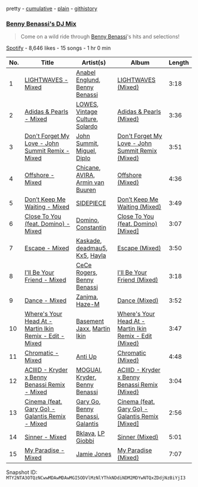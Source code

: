 pretty - [cumulative](/playlists/cumulative/37i9dQZF1DX81zN3B2MJGq.md) - [plain](/playlists/plain/37i9dQZF1DX81zN3B2MJGq) - [githistory](https://github.githistory.xyz/mackorone/spotify-playlist-archive/blob/main/playlists/plain/37i9dQZF1DX81zN3B2MJGq)

### [Benny Benassi's DJ Mix](https://open.spotify.com/playlist/37i9dQZF1DX81zN3B2MJGq)

> Come on a wild ride through <a href="spotify:artist:4Ws2otunReOa6BbwxxpCt6">Benny Benassi</a>'s hits and selections!

[Spotify](https://open.spotify.com/user/spotify) - 8,646 likes - 15 songs - 1 hr 0 min

| No. | Title | Artist(s) | Album | Length |
|---|---|---|---|---|
| 1 | [LIGHTWAVES \- Mixed](https://open.spotify.com/track/2VGN4aUx6Wi0j7A65RTJqU) | [Anabel Englund](https://open.spotify.com/artist/3ky8xBRraNNzxzXEw6Ga0c), [Benny Benassi](https://open.spotify.com/artist/4Ws2otunReOa6BbwxxpCt6) | [LIGHTWAVES \(Mixed\)](https://open.spotify.com/album/49et9DhdD1SXaPePXQOJ4j) | 3:18 |
| 2 | [Adidas & Pearls \- Mixed](https://open.spotify.com/track/0i78SIO7eyvIGrbN3CCCei) | [LOWES](https://open.spotify.com/artist/1mbybf2CrAiwWiznqA8R3g), [Vintage Culture](https://open.spotify.com/artist/28uJnu5EsrGml2tBd7y8ts), [Solardo](https://open.spotify.com/artist/0oO1IaDOBSeI96HbnCa5pZ) | [Adidas & Pearls \(Mixed\)](https://open.spotify.com/album/1cyjZLFBreUpHGQeJCPVP5) | 3:36 |
| 3 | [Don't Forget My Love \- John Summit Remix \- Mixed](https://open.spotify.com/track/6O9NqVCKfgpwFFtYV9CcMN) | [John Summit](https://open.spotify.com/artist/7kNqXtgeIwFtelmRjWv205), [Miguel](https://open.spotify.com/artist/360IAlyVv4PCEVjgyMZrxK), [Diplo](https://open.spotify.com/artist/5fMUXHkw8R8eOP2RNVYEZX) | [Don't Forget My Love \- John Summit Remix \(Mixed\)](https://open.spotify.com/album/4NJbPzGiBCPJC0rgAc6FuE) | 3:51 |
| 4 | [Offshore \- Mixed](https://open.spotify.com/track/1NRojfOQZj4qSj7JY2JsAv) | [Chicane](https://open.spotify.com/artist/5GxyeQagayzZOg4UwffQlD), [AVIRA](https://open.spotify.com/artist/7rznn3BVOuA5jyPB275jmS), [Armin van Buuren](https://open.spotify.com/artist/0SfsnGyD8FpIN4U4WCkBZ5) | [Offshore \(Mixed\)](https://open.spotify.com/album/6UnZbqSH5fGNWxmz2SvBPv) | 4:36 |
| 5 | [Don’t Keep Me Waiting \- Mixed](https://open.spotify.com/track/0nCUZenxG8YFep6v64V9lJ) | [SIDEPIECE](https://open.spotify.com/artist/5czbzNZZfWpyFgZyfT3Mkk) | [Don’t Keep Me Waiting \(Mixed\)](https://open.spotify.com/album/6bHk1lT7GPemfikep4ATaz) | 3:49 |
| 6 | [Close To You \(feat\. Domino\) \- Mixed](https://open.spotify.com/track/43LFhLyccR8yvMZWYmTlxn) | [Domino](https://open.spotify.com/artist/2zqeXK0XOiBRC2e6doSIrN), [Constantin](https://open.spotify.com/artist/1bW3e15ewZUHeQkIpgXoxg) | [Close To You \(feat\. Domino\) \[Mixed\]](https://open.spotify.com/album/6aupQgVkaYI4qULb5bnlKI) | 3:07 |
| 7 | [Escape \- Mixed](https://open.spotify.com/track/4RPOlgEveNyRRHiOeF5qbX) | [Kaskade](https://open.spotify.com/artist/6TQj5BFPooTa08A7pk8AQ1), [deadmau5](https://open.spotify.com/artist/2CIMQHirSU0MQqyYHq0eOx), [Kx5](https://open.spotify.com/artist/2avRYQUWQpIkzJOEkf0MdY), [Hayla](https://open.spotify.com/artist/4yX6mpMyBGf9UfvBB8JJrc) | [Escape \(Mixed\)](https://open.spotify.com/album/3eEiA493aA0FlFtm6Av9ZB) | 3:50 |
| 8 | [I'll Be Your Friend \- Mixed](https://open.spotify.com/track/4U8C7LynsOAhhRC2wgZnNb) | [CeCe Rogers](https://open.spotify.com/artist/2hNpOiBBvdArEJy7ACY4O1), [Benny Benassi](https://open.spotify.com/artist/4Ws2otunReOa6BbwxxpCt6) | [I'll Be Your Friend \(Mixed\)](https://open.spotify.com/album/5wNJu9UqKx1JLFXzKRsVVK) | 3:18 |
| 9 | [Dance \- Mixed](https://open.spotify.com/track/4Nbwrx3S1a1yWwiJ3KFlkD) | [Zanjma](https://open.spotify.com/artist/53gwozfdRGVTjJapLWJUQy), [Haze\-M](https://open.spotify.com/artist/2bExjraDTchNnGtxECSQSn) | [Dance \(Mixed\)](https://open.spotify.com/album/5GXuqTO1CA5pkCkskGgheD) | 3:52 |
| 10 | [Where's Your Head At \- Martin Ikin Remix \- Edit \- Mixed](https://open.spotify.com/track/0JXtaaR6DIysJRaZv9Eyq2) | [Basement Jaxx](https://open.spotify.com/artist/4YrKBkKSVeqDamzBPWVnSJ), [Martin Ikin](https://open.spotify.com/artist/7DhdJhd6DrxeJlUajwttd1) | [Where's Your Head At \- Martin Ikin Remix \- Edit \(Mixed\)](https://open.spotify.com/album/6WpK28cpskQHrMDY0sjAEp) | 3:47 |
| 11 | [Chromatic \- Mixed](https://open.spotify.com/track/6PSwrxDbi48IbDP2bK6IkR) | [Anti Up](https://open.spotify.com/artist/4UwR1ir6PovnQiwX5jRPvF) | [Chromatic \(Mixed\)](https://open.spotify.com/album/0OjH2qqbzCCok4zEb4omy1) | 4:48 |
| 12 | [ACIIID \- Kryder x Benny Benassi Remix \- Mixed](https://open.spotify.com/track/7yBwcocJl3EfJShFb3dUP4) | [MOGUAI](https://open.spotify.com/artist/4xgFgBZ7CRtgtHcziClOwQ), [Kryder](https://open.spotify.com/artist/1xfLBmx0n8DQri9HxJsq9O), [Benny Benassi](https://open.spotify.com/artist/4Ws2otunReOa6BbwxxpCt6) | [ACIIID \- Kryder x Benny Benassi Remix \(Mixed\)](https://open.spotify.com/album/2yqoRTSrYoaDHDKqyDWDZQ) | 3:04 |
| 13 | [Cinema \(feat\. Gary Go\) \- Galantis Remix \- Mixed](https://open.spotify.com/track/2ducWFVnvBoCkTniL4ZVOe) | [Gary Go](https://open.spotify.com/artist/6beTArFVpUujvkHi9FVPqs), [Benny Benassi](https://open.spotify.com/artist/4Ws2otunReOa6BbwxxpCt6), [Galantis](https://open.spotify.com/artist/4sTQVOfp9vEMCemLw50sbu) | [Cinema \(feat\. Gary Go\) \- Galantis Remix \[Mixed\]](https://open.spotify.com/album/70pKztpB9Ya1Pd78EyDpHy) | 2:56 |
| 14 | [Sinner \- Mixed](https://open.spotify.com/track/4BU3lzv2Pf64wSCKRPUXUK) | [Bklava](https://open.spotify.com/artist/71t5uC7AYxisT7Z55Y2Kqd), [LP Giobbi](https://open.spotify.com/artist/3oKnyRhYWzNsTiss5n4Z1J) | [Sinner \(Mixed\)](https://open.spotify.com/album/0yCSB8ISxFGDqT0aT4Xvp7) | 5:01 |
| 15 | [My Paradise \- Mixed](https://open.spotify.com/track/6BhmPMXeGxuHzC01cpuozC) | [Jamie Jones](https://open.spotify.com/artist/4admDxmnri5Zco0xYrJ0ji) | [My Paradise \(Mixed\)](https://open.spotify.com/album/42B9prasHTb18UosuK4J6x) | 7:07 |

Snapshot ID: `MTY2NTA3OTQzNCwwMDAwMDAwMGI5ODVlMzNlYThkNDdiNDM2MDYwNTQxZDdjNzBiYjI3`
